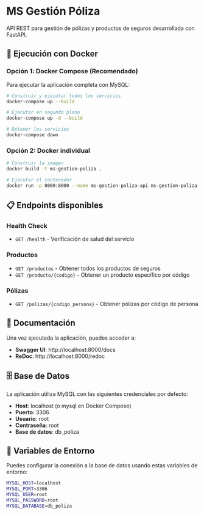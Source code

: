 # MS Gestión Póliza

API REST para gestión de pólizas y productos de seguros desarrollada con FastAPI.

## 🚀 Ejecución con Docker

### Opción 1: Docker Compose (Recomendado)

Para ejecutar la aplicación completa con MySQL:

```bash
# Construir y ejecutar todos los servicios
docker-compose up --build

# Ejecutar en segundo plano
docker-compose up -d --build

# Detener los servicios
docker-compose down
```

### Opción 2: Docker individual

```bash
# Construir la imagen
docker build -t ms-gestion-poliza .

# Ejecutar el contenedor
docker run -p 8000:8000 --name ms-gestion-poliza-api ms-gestion-poliza
```

## 📋 Endpoints disponibles

### Health Check
- `GET /health` - Verificación de salud del servicio

### Productos
- `GET /productos` - Obtener todos los productos de seguros
- `GET /producto/{codigo}` - Obtener un producto específico por código

### Pólizas
- `GET /polizas/{codigo_persona}` - Obtener pólizas por código de persona

## 📖 Documentación

Una vez ejecutada la aplicación, puedes acceder a:
- **Swagger UI**: http://localhost:8000/docs
- **ReDoc**: http://localhost:8000/redoc

## 🗄️ Base de Datos

La aplicación utiliza MySQL con las siguientes credenciales por defecto:
- **Host**: localhost (o mysql en Docker Compose)
- **Puerto**: 3306
- **Usuario**: root
- **Contraseña**: root
- **Base de datos**: db_poliza

## 🔧 Variables de Entorno

Puedes configurar la conexión a la base de datos usando estas variables de entorno:

```bash
MYSQL_HOST=localhost
MYSQL_PORT=3306
MYSQL_USER=root
MYSQL_PASSWORD=root
MYSQL_DATABASE=db_poliza
```